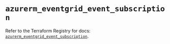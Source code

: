 # `azurerm_eventgrid_event_subscription`

Refer to the Terraform Registry for docs: [`azurerm_eventgrid_event_subscription`](https://registry.terraform.io/providers/hashicorp/azurerm/4.21.0/docs/resources/eventgrid_event_subscription).
